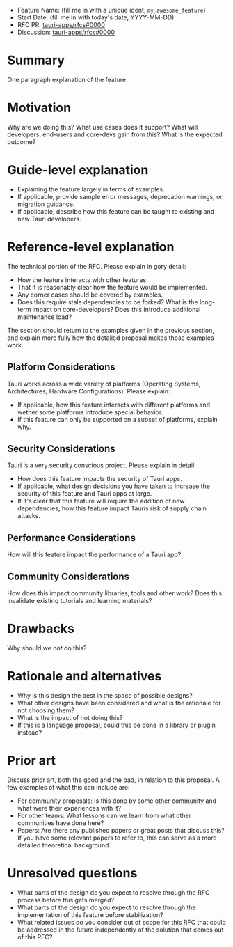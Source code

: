- Feature Name: (fill me in with a unique ident, `my_awesome_feature`)
- Start Date: (fill me in with today's date, YYYY-MM-DD)
- RFC PR: [tauri-apps/rfcs#0000](https://github.com/tauri-apps/rfcs/pull/0000)
- Discussion: [tauri-apps/rfcs#0000](https://github.com/tauri-apps/rfcs/discussions/0000)

# Summary

One paragraph explanation of the feature.

# Motivation

Why are we doing this? What use cases does it support? What will developers, end-users and core-devs gain from this? What is the expected outcome?

# Guide-level explanation

- Explaining the feature largely in terms of examples.
- If applicable, provide sample error messages, deprecation warnings, or migration guidance.
- If applicable, describe how this feature can be taught to existing and new Tauri developers.
  
# Reference-level explanation

The technical portion of the RFC. Please explain in gory detail:

- How the feature interacts with other features.
- That it is reasonably clear how the feature would be implemented.
- Any corner cases should be covered by examples.
- Does this require stale dependencies to be forked? What is the long-term impact on core-developers? Does this introduce additional maintenance load? 

The section should return to the examples given in the previous section, and explain more fully how the detailed proposal makes those examples work.

## Platform Considerations

Tauri works across a wide variety of platforms (Operating Systems, Architectures, Hardware Configurations). Please explain:
- If applicable, how this feature interacts with different platforms and wether some platforms introduce special behavior.
- If this feature can only be supported on a subset of platforms, explain why.

## Security Considerations

Tauri is a very security conscious project. Please explain in detail:
- How does this feature impacts the security of Tauri apps.
- If applicable, what design decisions you have taken to increase the security of this feature and Tauri apps at large.
- If it's clear that this feature will require the addition of new dependencies, how this feature impact Tauris risk of supply chain attacks.

## Performance Considerations

How will this feature impact the performance of a Tauri app?

## Community Considerations

How does this impact community libraries, tools and other work? Does this invalidate existing tutorials and learning materials? 

# Drawbacks

Why should we *not* do this?

# Rationale and alternatives

- Why is this design the best in the space of possible designs?
- What other designs have been considered and what is the rationale for not choosing them?
- What is the impact of not doing this?
- If this is a language proposal, could this be done in a library or plugin instead?

# Prior art

Discuss prior art, both the good and the bad, in relation to this proposal.
A few examples of what this can include are:

- For community proposals: Is this done by some other community and what were their experiences with it?
- For other teams: What lessons can we learn from what other communities have done here?
- Papers: Are there any published papers or great posts that discuss this? If you have some relevant papers to refer to, this can serve as a more detailed theoretical background.

# Unresolved questions

- What parts of the design do you expect to resolve through the RFC process before this gets merged?
- What parts of the design do you expect to resolve through the implementation of this feature before stabilization?
- What related issues do you consider out of scope for this RFC that could be addressed in the future independently of the solution that comes out of this RFC?
